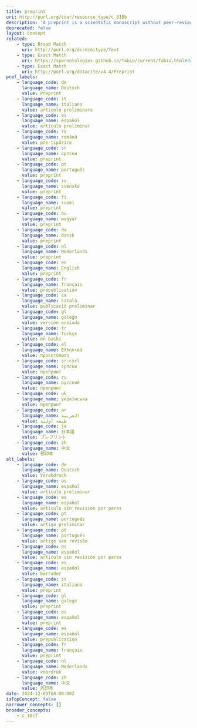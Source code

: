 ```yaml
---
title: preprint
uri: http://purl.org/coar/resource_type/c_816b
description: 'A preprint is a scientific manuscript without peer-review and has not yet been accepted by a journal, typicaly submitted to a public server/ repository by the author. [Source: Adapted from https://asapbio.org/preprint-info/preprint-faq#qaef-637]'
deprecated: false
layout: concept
related:
    - type: Broad Match
      uri: http://purl.org/dc/dcmitype/Text
    - type: Exact Match
      uri: https://sparontologies.github.io/fabio/current/fabio.html#d4e4866
    - type: Exact Match
      uri: http://purl.org/datacite/v4.4/Preprint
pref_labels:
    - language_code: de
      language_name: Deutsch
      value: Preprint
    - language_code: it
      language_name: italiano
      value: articolo preliminare
    - language_code: es
      language_name: español
      value: artículo preliminar
    - language_code: ro
      language_name: română
      value: pre-tipărire
    - language_code: sr
      language_name: српски
      value: preprint
    - language_code: pt
      language_name: português
      value: preprint
    - language_code: sv
      language_name: svenska
      value: preprint
    - language_code: fi
      language_name: suomi
      value: preprint
    - language_code: hu
      language_name: magyar
      value: preprint
    - language_code: da
      language_name: dansk
      value: preprint
    - language_code: nl
      language_name: Nederlands
      value: preprint
    - language_code: en
      language_name: English
      value: preprint
    - language_code: fr
      language_name: français
      value: prépublication
    - language_code: ca
      language_name: català
      value: publicació preliminar
    - language_code: gl
      language_name: galego
      value: versión enviada
    - language_code: tr
      language_name: Türkçe
      value: ön baskı
    - language_code: el
      language_name: Ελληνικά
      value: προεκτύπωση
    - language_code: sr-cyrl
      language_name: српски
      value: препринт
    - language_code: ru
      language_name: русский
      value: препринт
    - language_code: uk
      language_name: українська
      value: препринт
    - language_code: ar
      language_name: العربية
      value: طبعة أولية
    - language_code: ja
      language_name: 日本語
      value: プレプリント
    - language_code: zh
      language_name: 中文
      value: 预印本
alt_labels:
    - language_code: de
      language_name: Deutsch
      value: Vorabdruck
    - language_code: es
      language_name: español
      value: articulo preliminar
    - language_code: es
      language_name: español
      value: articulo sin revision por pares
    - language_code: pt
      language_name: português
      value: artigo preliminar
    - language_code: pt
      language_name: português
      value: artigo sem revisão
    - language_code: es
      language_name: español
      value: artículo sin revisión por pares
    - language_code: es
      language_name: español
      value: borrador
    - language_code: it
      language_name: italiano
      value: preprint
    - language_code: gl
      language_name: galego
      value: preprint
    - language_code: es
      language_name: español
      value: preprint
    - language_code: es
      language_name: español
      value: prepublicación
    - language_code: fr
      language_name: français
      value: préprint
    - language_code: nl
      language_name: Nederlands
      value: voordruk
    - language_code: zh
      language_name: 中文
      value: 先印本
date: 2024-12-03T00:00:00Z
isTopConcept: false
narrower_concepts: []
broader_concepts:
    - c_18cf
---
```


